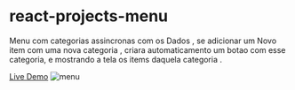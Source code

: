 # react-projects-menu

Menu com  categorias assincronas com os Dados ,  se adicionar um Novo item com uma nova categoria , criara automaticamento um botao com esse categoria, e mostrando a tela os items daquela categoria . 

[Live Demo](https://menu-category.netlify.app/)
![menu](https://user-images.githubusercontent.com/62390902/103157318-5d3be080-4790-11eb-8d98-e7579391486d.PNG)

